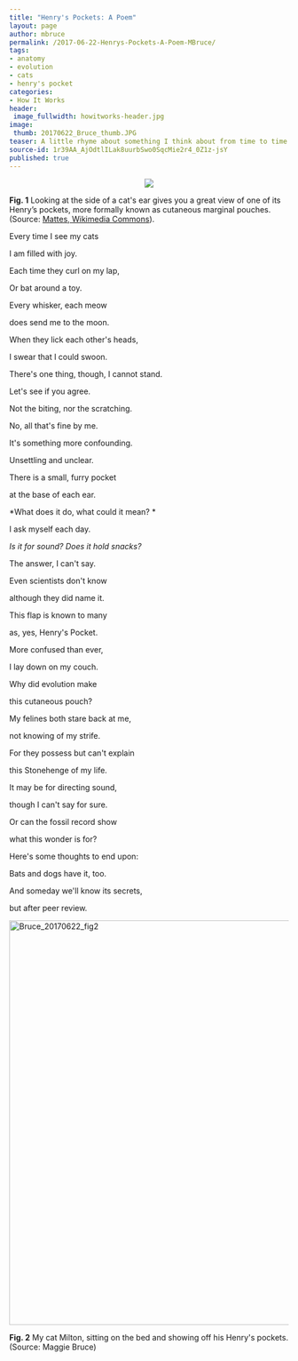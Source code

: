 ```yaml
---
title: "Henry's Pockets: A Poem"
layout: page
author: mbruce
permalink: /2017-06-22-Henrys-Pockets-A-Poem-MBruce/
tags:
- anatomy
- evolution
- cats
- henry's pocket
categories:
- How It Works
header:
 image_fullwidth: howitworks-header.jpg
image:
 thumb: 20170622_Bruce_thumb.JPG
teaser: A little rhyme about something I think about from time to time.
source-id: 1r39AA_AjOdtlILak8uurbSwo0SqcMie2r4_0Z1z-jsY
published: true
---
```


<div style="text-align:center"><img src ="https://upload.wikimedia.org/wikipedia/commons/4/4f/Katzenohr_seitlich.JPG"/></div>

**Fig. 1** Looking at the side of a cat's ear gives you a great view of one of its Henry’s pockets, more formally known as cutaneous marginal pouches. (Source: [Mattes, Wikimedia Commons](https://en.wikipedia.org/wiki/Henry%27s_pocket)). 

Every time I see my cats

I am filled with joy.

Each time they curl on my lap,

Or bat around a toy. 




Every whisker, each meow 

does send me to the moon. 

When they lick each other's heads, 

I swear that I could swoon. 




There's one thing, though, I cannot stand. 

Let's see if you agree. 

Not the biting, nor the scratching.

No, all that's fine by me. 




It's something more confounding. 

Unsettling and unclear.

There is a small, furry pocket

at the base of each ear. 




*What does it do, what could it mean? *

I ask myself each day. 

*Is it for sound? Does it hold snacks?*

The answer, I can't say.




Even scientists don't know 

although they did name it.

This flap is known to many

as, yes, Henry's Pocket.




More confused than ever,

I lay down on my couch. 

Why did evolution make

this cutaneous pouch?




My felines both stare back at me, 

not knowing of my strife. 

For they possess but can't explain

this Stonehenge of my life. 




It may be for directing sound,

though I can't say for sure.

Or can the fossil record show 

what this wonder is for?




Here's some thoughts to end upon:

Bats and dogs have it, too.

And someday we'll know its secrets,

but after peer review.


<a data-flickr-embed="true"  href="https://www.flickr.com/photos/139839751@N06/35314954281/in/dateposted-friend/" title="Bruce_20170622_fig2"><img src="https://c1.staticflickr.com/5/4254/35314954281_4939c92306_b.jpg" width="544" height="728" alt="Bruce_20170622_fig2"></a><script async src="//embedr.flickr.com/assets/client-code.js" charset="utf-8"></script>

**Fig. 2** My cat Milton, sitting on the bed and showing off his Henry's pockets. (Source: Maggie Bruce)

